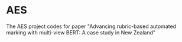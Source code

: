 # AES
The AES project codes for paper "Advancing rubric-based automated marking with multi-view BERT: A case study in New Zealand"
